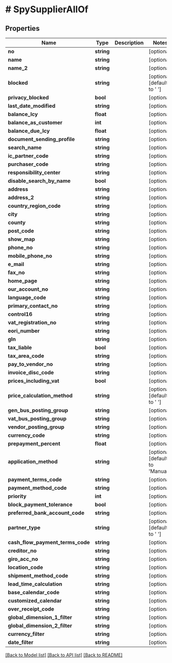 # # SpySupplierAllOf

## Properties

Name | Type | Description | Notes
------------ | ------------- | ------------- | -------------
**no** | **string** |  | [optional]
**name** | **string** |  | [optional]
**name_2** | **string** |  | [optional]
**blocked** | **string** |  | [optional] [default to ' ']
**privacy_blocked** | **bool** |  | [optional]
**last_date_modified** | **string** |  | [optional]
**balance_lcy** | **float** |  | [optional]
**balance_as_customer** | **int** |  | [optional]
**balance_due_lcy** | **float** |  | [optional]
**document_sending_profile** | **string** |  | [optional]
**search_name** | **string** |  | [optional]
**ic_partner_code** | **string** |  | [optional]
**purchaser_code** | **string** |  | [optional]
**responsibility_center** | **string** |  | [optional]
**disable_search_by_name** | **bool** |  | [optional]
**address** | **string** |  | [optional]
**address_2** | **string** |  | [optional]
**country_region_code** | **string** |  | [optional]
**city** | **string** |  | [optional]
**county** | **string** |  | [optional]
**post_code** | **string** |  | [optional]
**show_map** | **string** |  | [optional]
**phone_no** | **string** |  | [optional]
**mobile_phone_no** | **string** |  | [optional]
**e_mail** | **string** |  | [optional]
**fax_no** | **string** |  | [optional]
**home_page** | **string** |  | [optional]
**our_account_no** | **string** |  | [optional]
**language_code** | **string** |  | [optional]
**primary_contact_no** | **string** |  | [optional]
**control16** | **string** |  | [optional]
**vat_registration_no** | **string** |  | [optional]
**eori_number** | **string** |  | [optional]
**gln** | **string** |  | [optional]
**tax_liable** | **bool** |  | [optional]
**tax_area_code** | **string** |  | [optional]
**pay_to_vendor_no** | **string** |  | [optional]
**invoice_disc_code** | **string** |  | [optional]
**prices_including_vat** | **bool** |  | [optional]
**price_calculation_method** | **string** |  | [optional] [default to ' ']
**gen_bus_posting_group** | **string** |  | [optional]
**vat_bus_posting_group** | **string** |  | [optional]
**vendor_posting_group** | **string** |  | [optional]
**currency_code** | **string** |  | [optional]
**prepayment_percent** | **float** |  | [optional]
**application_method** | **string** |  | [optional] [default to 'Manual']
**payment_terms_code** | **string** |  | [optional]
**payment_method_code** | **string** |  | [optional]
**priority** | **int** |  | [optional]
**block_payment_tolerance** | **bool** |  | [optional]
**preferred_bank_account_code** | **string** |  | [optional]
**partner_type** | **string** |  | [optional] [default to ' ']
**cash_flow_payment_terms_code** | **string** |  | [optional]
**creditor_no** | **string** |  | [optional]
**giro_acc_no** | **string** |  | [optional]
**location_code** | **string** |  | [optional]
**shipment_method_code** | **string** |  | [optional]
**lead_time_calculation** | **string** |  | [optional]
**base_calendar_code** | **string** |  | [optional]
**customized_calendar** | **string** |  | [optional]
**over_receipt_code** | **string** |  | [optional]
**global_dimension_1_filter** | **string** |  | [optional]
**global_dimension_2_filter** | **string** |  | [optional]
**currency_filter** | **string** |  | [optional]
**date_filter** | **string** |  | [optional]

[[Back to Model list]](../../README.md#models) [[Back to API list]](../../README.md#endpoints) [[Back to README]](../../README.md)
